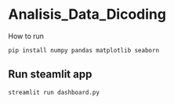 # Analisis_Data_Dicoding
How to run 
```
pip install numpy pandas matplotlib seaborn  
```

## Run steamlit app
```
streamlit run dashboard.py
```